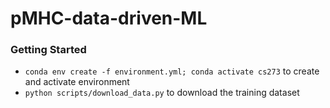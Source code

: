# pMHC-data-driven-ML

### Getting Started
* `conda env create -f environment.yml; conda activate cs273` to create and activate environment
* `python scripts/download_data.py` to download the training dataset